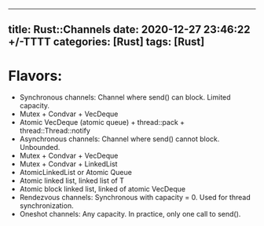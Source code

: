 
---
title: Rust::Channels
date: 2020-12-27 23:46:22 +/-TTTT
categories: [Rust]
tags: [Rust]
---

# Flavors:
  - Synchronous channels: Channel where send() can block. Limited capacity.
   - Mutex + Condvar + VecDeque
   - Atomic VecDeque (atomic queue) + thread::pack + thread::Thread::notify
  - Asynchronous channels: Channel where send() cannot block. Unbounded.
   - Mutex + Condvar + VecDeque
   - Mutex + Condvar + LinkedList
   - AtomicLinkedList or Atomic Queue
   - Atomic linked list, linked list of T
   - Atomic block linked list, linked of atomic VecDeque<T>
  - Rendezvous channels: Synchronous with capacity = 0. Used for thread synchronization.
  - Oneshot channels: Any capacity. In practice, only one call to send().
